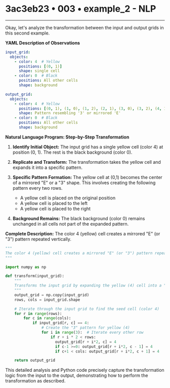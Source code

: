 # 3ac3eb23 • 003 • example_2 - NLP

---
Okay, let's analyze the transformation between the input and output grids in this second example.

**YAML Description of Observations**

```yaml
input_grid:
  objects:
    - color: 4  # Yellow
      positions: [(0, 1)]
      shape: single cell
    - color: 0  # Black
      positions: All other cells
      shape: background

output_grid:
  objects:
    - color: 4  # Yellow
      positions: [(0, 1), (1, 0), (1, 2), (2, 1), (3, 0), (3, 2), (4, 1), (5, 0), (5, 2)]
      shape: Pattern resembling '3' or mirrored 'E'
    - color: 0  # Black
      positions: All other cells
      shape: background
```

**Natural Language Program: Step-by-Step Transformation**

1.  **Identify Initial Object:** The input grid has a single yellow cell (color 4) at position (0, 1). The rest is the black background (color 0).

2.  **Replicate and Transform:** The transformation takes the yellow cell and expands it into a specific pattern.

3.  **Specific Pattern Formation:** The yellow cell at (0,1) becomes the center of a mirrored "E" or a "3" shape. This involves creating the following pattern every two rows.
    *  A yellow cell is placed on the original position
    *  A yellow cell is placed to the left
    *  A yellow cell is placed to the right

4.  **Background Remains:** The black background (color 0) remains unchanged in all cells not part of the expanded pattern.

**Complete Description:**
The color 4 (yellow) cell creates a mirrored "E" (or "3") pattern repeated vertically.

```python
"""
The color 4 (yellow) cell creates a mirrored "E" (or "3") pattern repeated vertically.
"""

import numpy as np

def transform(input_grid):
    """
    Transforms the input grid by expanding the yellow (4) cell into a "3" shaped pattern.
    """
    output_grid = np.copy(input_grid)
    rows, cols = input_grid.shape

    # Iterate through the input grid to find the seed cell (color 4)
    for r in range(rows):
        for c in range(cols):
            if input_grid[r, c] == 4:
                # Create the "3" pattern for yellow (4)
                for i in range(3):  # Iterate every other row
                    if r + i * 2 < rows:
                      output_grid[r + i*2, c] = 4
                      if c-1 >=0: output_grid[r + i*2, c - 1] = 4
                      if c+1 < cols: output_grid[r + i*2, c + 1] = 4

    return output_grid
```
This detailed analysis and Python code precisely capture the transformation logic from the input to the output, demonstrating how to perform the transformation as described.

